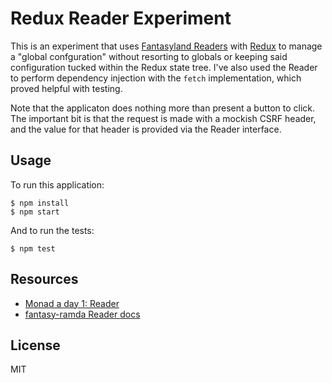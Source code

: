 # Redux Reader Experiment

This is an experiment that uses [Fantasyland Readers][readers] with [Redux][]
to manage a "global confguration" without resorting to globals or keeping said
configuration tucked within the Redux state tree. I've also used the Reader to
perform dependency injection with the `fetch` implementation, which proved
helpful with testing.

Note that the applicaton does nothing more than present a button to click. The
important bit is that the request is made with a mockish CSRF header, and the
value for that header is provided via the Reader interface.

## Usage

To run this application:

    $ npm install
    $ npm start

And to run the tests:

    $ npm test

## Resources

- [Monad a day 1: Reader](https://vimeo.com/105300347)
- [fantasy-ramda Reader docs](https://github.com/ramda/ramda-fantasy/blob/master/docs/Reader.md)

## License

MIT

[readers]: https://github.com/fantasyland/fantasy-readers
[Redux]: https://github.com/reactjs/redux
